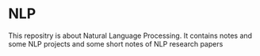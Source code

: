 # NLP
This repositry is about Natural Language Processing. It contains notes and some NLP projects and some short notes of NLP research papers
